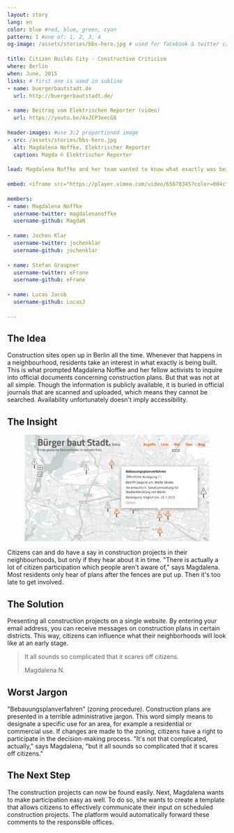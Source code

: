 ```yaml
---
layout: story
lang: en
color: blue #red, blue, green, cyan
pattern: 1 #one of: 1, 2, 3, 4
og-image: /assets/stories/bbs-hero.jpg # used for facebook & twitter card

title: Citizen Builds City - Constructive Criticism
where: Berlin
when: June, 2015
links: # first one is used in subline
- name: buergerbautstadt.de
  url: http://buergerbautstadt.de/

- name: Beitrag vom Elektrischen Reporter (video)
  url: https://youtu.be/4xJCP3eecG8

header-images: #use 3:2 proportioned image
- src: /assets/stories/bbs-hero.jpg
  alt: Magdalena Noffke, Elektrischer Reporter
  caption: Magda © Elektrischer Reporter

lead: Magdalena Noffke and her team wanted to know what exactly was being built in their neighbourhood. Though the information is public, it isn't easily accessible. So they created a website that showed all construction plans for Berlin. Pretty neat, we think!

embed: <iframe src="https://player.vimeo.com/video/65678345?color=004cff&title=0&byline=0&portrait=0" width="610" height="343" frameborder="0" webkitallowfullscreen mozallowfullscreen allowfullscreen></iframe>

members:
- name: Magdalena Noffke
  username-twitter: magdalenanoffke
  username-github: MagdaN

- name: Jochen Klar
  username-twitter: jochenklar
  username-github: jochenklar

- name: Stefan Graupner
  username-twitter: eFrane
  username-github: eFrane

- name: Lucas Jacob
  username-github: LucasJ

---
```

## The Idea
Construction sites open up in Berlin all the time. Whenever that happens in a neighbourhood, residents take an interest in what exactly is being built. This is what prompted Magdalena Noffke and her fellow activists to inquire into official documents concerning construction plans. But that was not at all simple. Though the information is publicly available, it is buried in official journals that are scanned and uploaded, which means they cannot be searched. Availability unfortunately doesn't imply accessibility.

## The Insight

<figure class="landscape right">
  <img src="/assets/stories/bbs-screenshot.png" alt="Screenshot der Webapp" >
</figure>

Citizens can and do have a say in construction projects in their neighbourhoods, but only if they hear about it in time. "There is actually a lot of citizen participation which people aren't aware of," says Magdalena. Most residents only hear of plans after the fences are put up. Then it's too late to get involved.

## The Solution
Presenting all construction projects on a single website. By entering your email address, you can receive messages on construction plans in certain districts. This way, citizens can influence what their neighborhoods will look like at an early stage.

<blockquote>
  <p>It all sounds so complicated that it scares off citizens.</p>
  <footer>Magdalena N.</footer>
</blockquote>

## Worst Jargon
"Bebauungsplanverfahren" (zoning procedure). Construction plans are presented in a terrible administrative jargon. This word simply means to designate a specific use for an area, for example a residential or commercial use. If changes are made to the zoning, citizens have a right to participate in the decision-making process. "It's not that complicated, actually," says Magdalena, "but it all sounds so complicated that it scares off citizens."

## The Next Step
The construction projects can now be found easily. Next, Magdalena wants to make participation easy as well. To do so, she wants to create a template that allows citizens to effectively communicate their input on scheduled construction projects. The platform would automatically forward these comments to the responsible offices.
